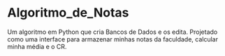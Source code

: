 # Algoritmo_de_Notas
 Um algoritmo em Python que cria Bancos de Dados e os edita. Projetado como uma interface para armazenar minhas notas da faculdade, calcular minha média e o CR. 
